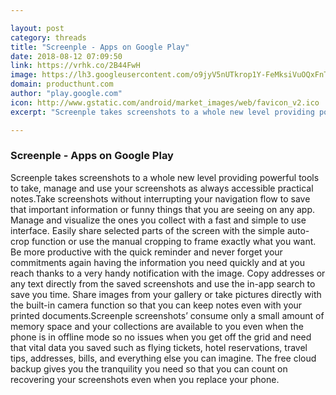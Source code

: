 ```yaml
---

layout: post
category: threads
title: "Screenple - Apps on Google Play"
date: 2018-08-12 07:09:50
link: https://vrhk.co/2B44FwH
image: https://lh3.googleusercontent.com/o9jyV5nUTkrop1Y-FeMksiVuOQxFnTES6KAuweirogEPz5ku9ah-NpkptBfy-owMwYQY
domain: producthunt.com
author: "play.google.com"
icon: http://www.gstatic.com/android/market_images/web/favicon_v2.ico
excerpt: "Screenple takes screenshots to a whole new level providing powerful tools to take, manage and use your screenshots as always accessible practical notes.Take screenshots without interrupting your navigation flow to save that important information or funny things that you are seeing on any app. Manage and visualize the ones you collect with a fast and simple to use interface. Easily share selected parts of the screen with the simple auto-crop function or use the manual cropping to frame exactly what you want. Be more productive with the quick reminder and never forget your commitments again having the information you need quickly and at you reach thanks to a very handy notification with the image. Copy addresses or any text directly from the saved screenshots and use the in-app search to save you time. Share images from your gallery or take pictures directly with the built-in camera function so that you can keep notes even with your printed documents.Screenple screenshots’ consume only a small amount of memory space and your collections are available to you even when the phone is in offline mode so no issues when you get off the grid and need that vital data you saved such as flying tickets, hotel reservations, travel tips, addresses, bills, and everything else you can imagine. The free cloud backup gives you the tranquility you need so that you can count on recovering your screenshots even when you replace your phone."

---
```


### Screenple - Apps on Google Play

Screenple takes screenshots to a whole new level providing powerful tools to take, manage and use your screenshots as always accessible practical notes.Take screenshots without interrupting your navigation flow to save that important information or funny things that you are seeing on any app. Manage and visualize the ones you collect with a fast and simple to use interface. Easily share selected parts of the screen with the simple auto-crop function or use the manual cropping to frame exactly what you want. Be more productive with the quick reminder and never forget your commitments again having the information you need quickly and at you reach thanks to a very handy notification with the image. Copy addresses or any text directly from the saved screenshots and use the in-app search to save you time. Share images from your gallery or take pictures directly with the built-in camera function so that you can keep notes even with your printed documents.Screenple screenshots’ consume only a small amount of memory space and your collections are available to you even when the phone is in offline mode so no issues when you get off the grid and need that vital data you saved such as flying tickets, hotel reservations, travel tips, addresses, bills, and everything else you can imagine. The free cloud backup gives you the tranquility you need so that you can count on recovering your screenshots even when you replace your phone.